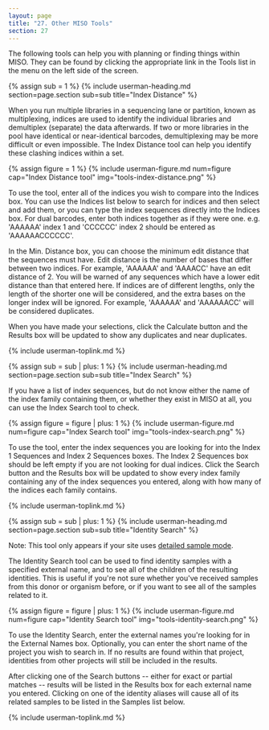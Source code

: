 ```yaml
---
layout: page
title: "27. Other MISO Tools"
section: 27
---
```


The following tools can help you with planning or finding things within MISO. They can be found by clicking the
appropriate link in the Tools list in the menu on the left side of the screen.

{% assign sub = 1 %}
{% include userman-heading.md section=page.section sub=sub title="Index Distance" %}

When you run multiple libraries in a sequencing lane or partition, known as multiplexing, indices are used to
identify the individual libraries and demultiplex (separate) the data afterwards. If two or more libraries in the pool
have identical or near-identical barcodes, demultiplexing may be more difficult or even impossible. The Index Distance
tool can help you identify these clashing indices within a set.

{% assign figure = 1 %}
{% include userman-figure.md num=figure cap="Index Distance tool" img="tools-index-distance.png" %}

To use the tool, enter all of the indices you wish to compare into the Indices box. You can use the Indices list below
to search for indices and then select and add them, or you can type the index sequences directly into the Indices box.
For dual barcodes, enter both indices together as if they were one. e.g. 'AAAAAA' index 1 and 'CCCCCC' index 2 should
be entered as 'AAAAAACCCCCC'.

In the Min. Distance box, you can choose the minimum edit distance that the sequences must have. Edit distance is the
number of bases that differ between two indices. For example, 'AAAAAA' and 'AAAACC' have an edit distance of 2. You
will be warned of any sequences which have a lower edit distance than that entered here. If indices are of different
lengths, only the length of the shorter one will be considered, and the extra bases on the longer index will be
ignored. For example, 'AAAAAA' and 'AAAAAACC' will be considered duplicates.

When you have made your selections, click the Calculate button and the Results box will be updated to show any
duplicates and near duplicates.

{% include userman-toplink.md %}


{% assign sub = sub | plus: 1 %}
{% include userman-heading.md section=page.section sub=sub title="Index Search" %}

If you have a list of index sequences, but do not know either the name of the index family containing them, or whether
they exist in MISO at all, you can use the Index Search tool to check.

{% assign figure = figure | plus: 1 %}
{% include userman-figure.md num=figure cap="Index Search tool" img="tools-index-search.png" %}

To use the tool, enter the index sequences you are looking for into the Index 1 Sequences and Index 2 Sequences boxes.
The Index 2 Sequences box should be left empty if you are not looking for dual indices. Click the Search button and the
Results box will be updated to show every index family containing any of the index sequences you entered, along with
how many of the indices each family contains.

{% include userman-toplink.md %}


{% assign sub = sub | plus: 1 %}
{% include userman-heading.md section=page.section sub=sub title="Identity Search" %}

Note: This tool only appears if your site uses [detailed sample mode](site_configuration.html#detailed_sample_mode).

The Identity Search tool can be used to find identity samples with a specified external name, and to see all of the
children of the resulting identities. This is useful if you're not sure whether you've received samples from this donor
or organism before, or if you want to see all of the samples related to it.

{% assign figure = figure | plus: 1 %}
{% include userman-figure.md num=figure cap="Identity Search tool" img="tools-identity-search.png" %}

To use the Identity Search, enter the external names you're looking for in the External Names box. Optionally, you can
enter the short name of the project you wish to search in. If no results are found within that project, identities from
other projects will still be included in the results.

After clicking one of the Search buttons -- either for exact or partial matches -- results will be listed in the
Results box for each external name you entered. Clicking on one of the identity aliases will cause all of its related
samples to be listed in the Samples list below.

{% include userman-toplink.md %}


